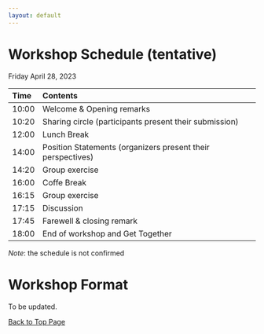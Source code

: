 ```yaml
---
layout: default
---
```



# Workshop Schedule (tentative)


Friday April 28, 2023


| Time | Contents                                                     |
|:-----|:-------------------------------------------------------------|
| 10:00| Welcome & Opening remarks                                    |
| 10:20| Sharing circle (participants present their submission)       |
| 12:00| Lunch Break                                                  |
| 14:00| Position Statements (organizers present their perspectives)  |
| 14:20| Group exercise                                               |
| 16:00| Coffe Break                                                  |
| 16:15| Group exercise                                               |
| 17:15| Discussion                                                   |
| 17:45| Farewell & closing remark                                    |
| 18:00| End of workshop and Get Together                             |
<!-- 
| Time | Contents                                                     | note           |
|:-----|:-------------------------------------------------------------|:---------------|
| 10:00| Welcome & Opening remarks                                    |                |
| 10:20| Sharing circle (participants present their submission)       |                |
| 12:00| Lunch Break                                                  |                |
| 14:00| Position Statements (organizers present their perspectives)  |                |
| 14:20| Group exercise                                               |                |
| 16:00| Coffe Break                                                  |                |
| 16:15| Group exercise                                               |                |
| 17:15| Discussion                                                   |                |
| 17:45| Farewell & closing remark                                    |                |
| 18:00| End of workshop and Get Together                             |                | -->

_Note_: the schedule is not confirmed

# Workshop Format

To be updated.


<a href = "./" class="btn-to-top">Back to Top Page</a>